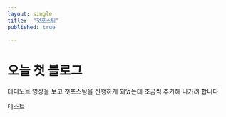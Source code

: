 ```yaml
---
layout: single
title:  "첫포스팅"
published: true

---
```



# 오늘 첫 블로그

테디노트 영상을 보고 첫포스팅을 진행하게 되었는데 조금씩 추가해 나가려 합니다

테스트
